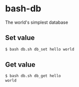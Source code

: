 # bash-db
The world's simplest database

## Set value
```sh
$ bash db.sh db_set hello world
```

## Get value
```sh
$ bash db.sh db_get hello
world
```
